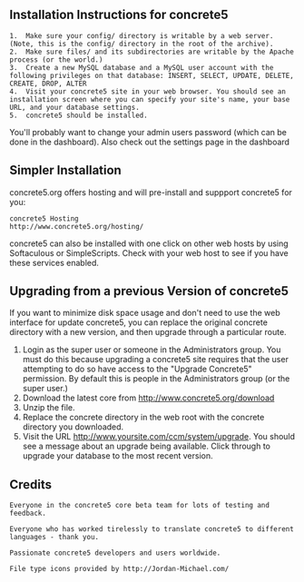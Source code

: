 ## Installation Instructions for concrete5

	1.	Make sure your config/ directory is writable by a web server. (Note, this is the config/ directory in the root of the archive).
	2.	Make sure files/ and its subdirectories are writable by the Apache process (or the world.)
	3.	Create a new MySQL database and a MySQL user account with the following privileges on that database: INSERT, SELECT, UPDATE, DELETE, CREATE, DROP, ALTER
	4.	Visit your concrete5 site in your web browser. You should see an installation screen where you can specify your site's name, your base URL, and your database settings.
	5.	concrete5 should be installed.
	
You'll probably want to change your admin users password (which can be done in the dashboard). Also check out the settings page in the dashboard

## Simpler Installation

concrete5.org offers hosting and will pre-install and suppport concrete5 for you:

	concrete5 Hosting
	http://www.concrete5.org/hosting/
	
concrete5 can also be installed with one click on other web hosts by using Softaculous or SimpleScripts. Check with your web host to see if you have these services enabled.

## Upgrading from a previous Version of concrete5

If you want to minimize disk space usage and don't need to use the web interface for update concrete5, you can replace the original concrete directory with a new version, and then upgrade through a particular route.

1. Login as the super user or someone in the Administrators group. You must do this because upgrading a concrete5 site requires that the user attempting to do so have access to the "Upgrade Concrete5" permission. By default this is people in the Administrators group (or the super user.)
2. Download the latest core from http://www.concrete5.org/download
3. Unzip the file.
4. Replace the concrete directory in the web root with the concrete directory you downloaded.
5. Visit the URL http://www.yoursite.com/ccm/system/upgrade. You should see a message about an upgrade being available. Click through to upgrade your database to the most recent version.


## Credits

	Everyone in the concrete5 core beta team for lots of testing and feedback.

	Everyone who has worked tirelessly to translate concrete5 to different languages - thank you.

	Passionate concrete5 developers and users worldwide.

	File type icons provided by http://Jordan-Michael.com/
